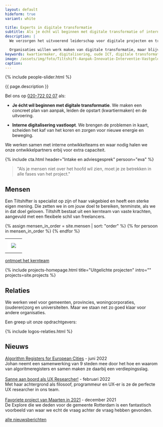 ```yaml
---
layout: default
hideform: true
variant: white

title: Experts in digitale transformatie
subtitle: Als je écht wil beginnen met digitale transformatie of interne digitalisering vast loopt
description: |
  We verzorgen het uitvoerend leiderschap voor digitale projecten en transformatieprogramma's, vanuit inhoudelijke expertise op het gebied van service design, software ontwikkeling en organisatieverandering.

  Organisaties willen werk maken van digitale transformatie, maar blijven hangen in strategische plannen en experimenten. Tiltshift maakt het écht. We lopen mee met de uitvoerenden en maken samen met hen stapsgewijs de benodigde verandering in proces en techniek. Zo zorgen we snel voor concrete resultaten én maken we innovatie pragmatisch.
keywords: kwartiermaker, digitalisering, oude ICT, digitale transformatie, probleemgedreven innovatie, software design thinking, human centered design, service design, lean startup, lean ux, agile development, xp, scrum, labs, apps, projecten, advies, consultancy, overheid, overheden, publieke sector, mens centraal, common ground, open source, creative commons, creative thinking, open collaboration
image: /assets/img/foto/Tiltshift-Aanpak-Innovatie-Interventie-Vastgelopen-digitaliserings-project.jpg
caption:
---
```


{% include people-slider.html %}

{{ page.description }}

Bel ons op <a href="tel:+31207220207">020-722 02 07</a> als:

- **Je écht wil beginnen met digitale transformatie**. We maken een concreet plan van aanpak, leiden de opstart (kwartiermaken) en de uitvoering.

- **Interne digitalisering vastloopt**. We brengen de problemen in kaart, scheiden het kaf van het koren en zorgen voor nieuwe energie en beweging.

We werken samen met interne ontwikkelteams en waar nodig halen we onze ontwikkelpartners erbij voor extra capaciteit.

{% include cta.html header="Intake en adviesgesprek" persoon="eva" %}

> "Als je mensen niet over het hoofd wil zien, moet je ze betrekken in alle fases van het project."

## Mensen

Een Tiltshifter is specialist op zijn of haar vakgebied en heeft een sterke eigen mening. Die zetten we in om jouw doel te bereiken, tenminste, als we in dat doel geloven. Tiltshift bestaat uit een kernteam van vaste krachten, aangevuld met een flexibele schil van freelancers.

<div class="article-image">
    <table><tr>
    {% assign mensen_in_order = site.mensen | sort: "order" %}
    {% for persoon in mensen_in_order %}
    <td>
        <a href="{{ persoon.url }}"><img src="{{ persoon.image }}" style="border: 12px solid white"></a></td>
    {% endfor %}
    </tr></table>
</div>

<a href="/mensen/" class="link-centered">ontmoet het kernteam</a>

{% include projects-homepage.html title="Uitgelichte projecten" intro="" projects=site.projects %}

## Relaties

We werken veel voor gemeenten, provincies, woningcorporaties, (ouderen)zorg en universiteiten. Maar we staan net zo goed klaar voor andere organisaties.

Een greep uit onze opdrachtgevers:

{% include logos-relaties.html %}

## Nieuws

[Algorithm Registers for European Cities](/2022/07/06/Met-9-steden-werken-aan-Algorithm-Registers-for-European-Cities.html) - juni 2022<br>Johan neemt een samenwerking van 9 steden mee door het hoe en waarom van algoritmeregisters en samen maken ze daarbij een verdiepingsslag.
<br><br>
[Sanne aan boord als UX Researcher!](/2022/02/15/Sanne-aan-boord-als-ux-researcher.html) - februari 2022<br>Met haar achtergrond als filosoof, programmeur en UX-er is ze de perfecte UX researcher in ons team.
<br><br>
[Favoriete project van Maarten in 2021](/2021/12/30/favoriete-project-van-Maarten-in-2021.html) - december 2021<br>De Explore die we deden voor de gemeente Rotterdam is een fantastisch voorbeeld van waar we echt de vraag achter de vraag hebben gevonden.

<a href="/posts/" class="link-centered">alle nieuwsberichten</a>
